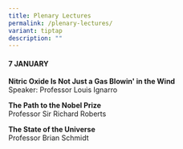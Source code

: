 ```yaml
---
title: Plenary Lectures
permalink: /plenary-lectures/
variant: tiptap
description: ""
---
```

<h4><strong>7 JANUARY</strong></h4>
<p><strong>Nitric Oxide Is Not Just a Gas Blowin' in the Wind</strong>
<br>Speaker: Professor Louis Ignarro</p>
<p></p>
<p></p>
<p><strong>The Path to the Nobel Prize<br></strong>Professor Sir Richard
Roberts</p>
<p></p>
<p></p>
<p><strong>The State of the Universe</strong>
<br>Professor Brian Schmidt</p>